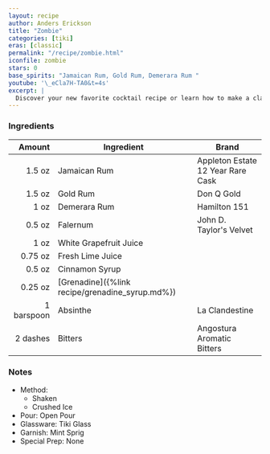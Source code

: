 ```yaml
---
layout: recipe
author: Anders Erickson
title: "Zombie"
categories: [tiki]
eras: [classic]
permalink: "/recipe/zombie.html"
iconfile: zombie
stars: 0
base_spirits: "Jamaican Rum, Gold Rum, Demerara Rum "
youtube: '\_eCla7H-TA0&t=4s'
excerpt: |
  Discover your new favorite cocktail recipe or learn how to make a classic drink—like the Old Fashioned, mojito, or White Russian—right at home.
---
```


### Ingredients

|     Amount | Ingredient                                      | Brand                             |
| ---------: | ----------------------------------------------- | --------------------------------- |
|     1.5 oz | Jamaican Rum                                    | Appleton Estate 12 Year Rare Cask |
|     1.5 oz | Gold Rum                                        | Don Q Gold                        |
|       1 oz | Demerara Rum                                    | Hamilton 151                      |
|     0.5 oz | Falernum                                        | John D. Taylor's Velvet           |
|       1 oz | White Grapefruit Juice                          |
|    0.75 oz | Fresh Lime Juice                                |
|     0.5 oz | Cinnamon Syrup                                  |
|    0.25 oz | [Grenadine]({%link recipe/grenadine_syrup.md%}) |
| 1 barspoon | Absinthe                                        | La Clandestine                    |
|   2 dashes | Bitters                                         | Angostura Aromatic Bitters        |

### Notes

- Method:
  - Shaken
  - Crushed Ice
- Pour: Open Pour
- Glassware: Tiki Glass
- Garnish: Mint Sprig
- Special Prep: None
